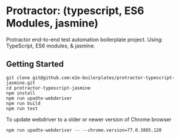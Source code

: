 # Protractor: (typescript, ES6 Modules, jasmine)
Protractor end-to-end test automation boilerplate project. Using: TypeScript, ES6 modules, & jasmine.

## Getting Started

    git clone git@github.com:e2e-boilerplates/protractor-typescript-jasmine.git
    cd protractor-typescript-jasmine
    npm install
    npm run upadte-webderiver
    npm run build
    npm run test

To update webdriver to a older or newer version of Chrome browser

    npm run upadte-webderiver -- --chrome.version=77.0.3865.120
